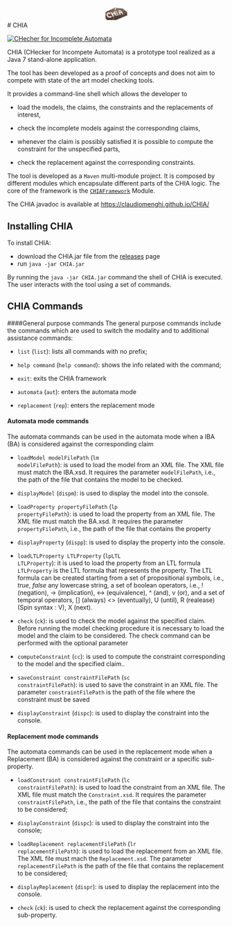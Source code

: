 <div align="center">
<img src="./CHIALogo.png" alt="CHIA logo" width="50" />
</div>
# CHIA 


[![CHecher for Incomplete Automata](http://i.imgur.com/46OKTDY.png
)](https://youtu.be/Kjs7uJqVIos "CHecher for Incomplete Automata")

CHIA (CHecker for Incompete Automata) is a prototype tool realized as a Java 7 stand-alone application.  

The tool has been developed as a proof of concepts and does not aim to compete with state of the art model checking tools.  

It provides a command-line shell which allows the developer to 

* load the models, the claims, the constraints and the replacements of interest,

* check the incomplete models against the corresponding claims,

* whenever the claim is possibly satisfied it is possible to compute the constraint for the unspecified parts,

* check the replacement against the corresponding constraints.

The tool is developed as a <code>Maven</code> multi-module project. It is composed by different modules which encapsulate different parts of the CHIA logic. The core of the framework is the [<code>CHIAFramework</code>](https://github.com/claudiomenghi/CHIA/tree/master/CHIA/CHIAFramework) Module.

The CHIA javadoc is available at <a href="https://claudiomenghi.github.io/CHIA/">https://claudiomenghi.github.io/CHIA/</a>

## Installing CHIA

To install CHIA:

* download the CHIA.jar file from the <a href="https://github.com/claudiomenghi/CHIA/releases">releases</a> page  
* run <code>java -jar CHIA.jar</code>

By running the <code>java -jar CHIA.jar</code> command the  shell of CHIA is executed. The user interacts with the tool using a set of commands.

## CHIA Commands

####General purpose commands
The general purpose commands include the commands which are used to switch the modality and to additional assistance commands:

* <code>list</code> (<code>list</code>): lists all commands with no prefix; 

* <code>help command</code> (<code>help command</code>): shows the info related with the command;

* <code>exit</code>: exits the CHIA framework

* <code>automata</code> (<code>aut</code>): enters the automata mode

* <code>replacement</code> (<code>rep</code>): enters the replacement mode


#### Automata mode commands
The automata commands can be used in the automata mode when a IBA (BA) is considered against the corresponding claim

* <code>loadModel modelFilePath</code> (<code>lm modelFilePath</code>): is used to load the model from an XML file. The XML file must match the IBA.xsd. It requires the parameter <code>modelFilePath</code>, i.e., the path of the file that contains the model to be checked.

* <code>displayModel</code> (<code>dispm</code>): is used to display the model into the console.

* <code>loadProperty propertyFilePath</code> (<code>lp propertyFilePath</code>): is used to load the property from an XML file. The XML file must match the BA.xsd. It requires the parameter <code>propertyFilePath</code>, i.e., the path of the file that contains the property

* <code>displayProperty</code> (<code>dispp</code>): is used to display the property into the console.

* <code>loadLTLProperty LTLProperty</code> (<code>lpLTL LTLProperty</code>): it is used to load the property from an LTL formula <code>LTLProperty</code> is the LTL formula that represents the property. The LTL formula can be created starting from a set of propositional symbols, i.e., <i>true</i>, <i>false</i> any lowercase string, a set of boolean operators, i.e., !  (negation), -> (implication), <-> (equivalence), ^ (and),  v  (or), and a set of temporal operators, []   (always)  <>   (eventually), U   (until), R   (realease) (Spin syntax : V),  X   (next).

* <code>check</code> (<code>ck</code>): is used to check the model against the specified claim. Before running the model checking procedure it is necessary to load the model and the claim to be considered. The check command can be performed with the optional parameter

* <code>computeConstraint</code> (<code>cc</code>): is used to compute the constraint corresponding to the model and the specified claim..
			
* <code>saveConstraint constraintFilePath</code> (<code>sc constraintFilePath</code>): is used to save the constraint in an XML file. The parameter <code>constraintFilePath</code> is the path of the file where the constraint must be saved

* <code>displayConstraint</code> (<code>dispc</code>): is used to display the constraint into the console.

#### Replacement mode commands
The automata commands can be used in the replacement mode when a Replacement (BA) is considered against the constraint or a specific sub-property.


* <code>loadConstraint constraintFilePath</code> (<code>lc constraintFilePath</code>): is used to load the constraint from an XML file. The XML file must match the <code>Constraint.xsd</code>. It requires the parameter <code>constraintFilePath</code>, i.e., the path of the file that contains the constraint to be considered;

* <code>displayConstraint</code> (<code>dispc</code>): is used to display the constraint into the console;

* <code>loadReplacement replacementFilePath</code> (<code>lr replacementFilePath</code>): is used to load the replacement from an XML file. The XML file must mach the <code>Replacement.xsd</code>. The parameter <code>replacementFilePath</code> is the path of the file that contains the replacement to be considered;

* <code>displayReplacement</code> (<code>dispr</code>): is used to display the replacement into the console.

* <code>check</code> (<code>ck</code>): is used to check the replacement  against the corresponding sub-property. 


